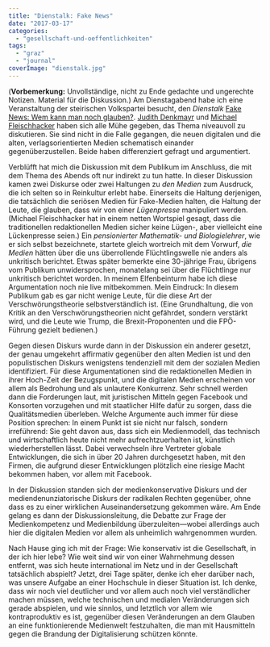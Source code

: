 ```yaml
---
title: "Dienstalk: Fake News"
date: "2017-03-17"
categories: 
  - "gesellschaft-und-oeffentlichkeiten"
tags: 
  - "graz"
  - "journal"
coverImage: "dienstalk.jpg"
---
```


(**Vorbemerkung:** Unvollständige, nicht zu Ende gedachte und ungerechte Notizen. Material für die Diskussion.) Am Dienstagabend habe ich eine Veranstaltung der steirischen Volkspartei besucht, den _Dienstalk_ [Fake News: Wem kann man noch glauben?](http://www.dienstalk.at/1364-fake-news-wem-kann-man-noch-glauben/#more-1364 "Fake News: Wem kann man noch glauben? | Dienstalk"). [Judith Denkmayr](https://twitter.com/linzerschnitte?lang=de "Judith Denkmayr (@linzerschnitte) | Twitter") und [Michael Fleischhacker](https://nzz.at/author/mfleischhacker/ "Michael Fleischhacker – NZZ.at") haben sich alle Mühe gegeben, das Thema niveauvoll zu diskutieren. Sie sind nicht in die Falle gegangen, die neuen digitalen und die alten, verlagsorientierten Medien schematisch einander gegenüberzustellen. Beide haben differenziert gefragt und argumentiert.

Verblüfft hat mich die Diskussion mit dem Publikum im Anschluss, die mit dem Thema des Abends oft nur indirekt zu tun hatte. In dieser Diskussion kamen zwei Diskurse oder zwei Haltungen zu _den Medien_ zum Ausdruck, die ich selten so in Reinkultur erlebt habe. Einerseits die Haltung derjenigen, die tatsächlich die seriösen Medien für Fake-Medien halten, die Haltung der Leute, die glauben, dass wir von einer _Lügenpresse_ manipuliert werden. (Michael Fleischhacker hat in einem netten Wortspiel gesagt, dass die traditionellen redaktionellen Medien sicher keine Lügen-, aber vielleicht eine Lückenpresse seien.) Ein _pensionierter Mathematik- und Biologielehrer_, wie er sich selbst bezeichnete, startete gleich wortreich mit dem Vorwurf, _die Medien_ hätten über die uns überrollende Flüchtlingswelle nie anders als unkritisch berichtet. Etwas später bemerkte eine 30-jährige Frau, übrigens vom Publikum unwidersprochen, monatelang sei über die Flüchtlinge nur unkritisch berichtet worden. In meinem Elfenbeinturm habe ich diese Argumentation noch nie live mitbekommen. Mein Eindruck: In diesem Publikum gab es gar nicht wenige Leute, für die diese Art der Verschwörungstheorie selbstverständlich ist. (Eine Grundhaltung, die von Kritik an den Verschwörungstheorien nicht gefährdet, sondern verstärkt wird, und die Leute wie Trump, die Brexit-Proponenten und die FPÖ-Führung gezielt bedienen.)

Gegen diesen Diskurs wurde dann in der Diskussion ein anderer gesetzt, der genau umgekehrt affirmativ gegenüber den alten Medien ist und den populistischen Diskurs wenigstens tendenziell mit dem der sozialen Medien identifiziert. Für diese Argumentationen sind die redaktionellen Medien in ihrer Hoch-Zeit der Bezugspunkt, und die digitalen Medien erscheinen vor allem als Bedrohung und als unlautere Konkurrenz. Sehr schnell werden dann die Forderungen laut, mit juristischen Mitteln gegen Facebook und Konsorten vorzugehen und mit staatlicher Hilfe dafür zu sorgen, dass die Qualitätsmedien überleben. Welche Argumente auch immer für diese Position sprechen: In einem Punkt ist sie nicht nur falsch, sondern irreführend: Sie geht davon aus, dass sich ein Medienmodell, das technisch und wirtschaftlich heute nicht mehr aufrechtzuerhalten ist, künstlich wiederherstellen lässt. Dabei verwechseln ihre Vertreter globale Entwicklungen, die sich in über 20 Jahren durchgesetzt haben, mit den Firmen, die aufgrund dieser Entwicklungen plötzlich eine riesige Macht bekommen haben, vor allem mit Facebook.

In der Diskussion standen sich der medienkonservative Diskurs und der mediendenunziatorische Diskurs der radikalen Rechten gegenüber, ohne dass es zu einer wirklichen Auseinandersetzung gekommen wäre. Am Ende gelang es dann der Diskussionsleitung, die Debatte zur Frage der Medienkompetenz und Medienbildung überzuleiten—wobei allerdings auch hier die digitalen Medien vor allem als unheimlich wahrgenommen wurden.

Nach Hause ging ich mit der Frage: Wie konservativ ist die Gesellschaft, in der ich hier lebe? Wie weit sind wir von einer Wahrnehmung dessen entfernt, was sich heute international im Netz und in der Gesellschaft tatsächlich abspielt? Jetzt, drei Tage später, denke ich eher darüber nach, was unsere Aufgabe an einer Hochschule in dieser Situation ist. Ich denke, dass wir noch viel deutlicher und vor allem auch noch viel verständlicher machen müssen, welche technischen und medialen Veränderungen sich gerade abspielen, und wie sinnlos, und letztlich vor allem wie kontraproduktiv es ist, gegenüber diesen Veränderungen an dem Glauben an eine funktionierende Medienwelt festzuhalten, die man mit Hausmitteln gegen die Brandung der Digitalisierung schützen könnte.
